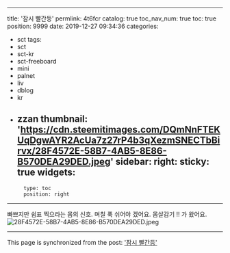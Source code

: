 
---
title: '잠시 빨간등'
permlink: 4t6fcr
catalog: true
toc_nav_num: true
toc: true
position: 9999
date: 2019-12-27 09:34:36
categories:
- sct
tags:
- sct
- sct-kr
- sct-freeboard
- mini
- palnet
- liv
- dblog
- kr
- zzan
thumbnail: 'https://cdn.steemitimages.com/DQmNnFTEKUqDgwAYR2AcUa7z27rP4b3qXezmSNECTbBirvx/28F4572E-58B7-4AB5-8E86-B570DEA29DED.jpeg'
sidebar:
    right:
        sticky: true
widgets:
    -
        type: toc
        position: right
---


빠쁘지만 쉼표 찍으라는 몸의 신호.
며칠 푹 쉬어야 겠어요. 
몸살감기 !! 가 왔어요.  
![28F4572E-58B7-4AB5-8E86-B570DEA29DED.jpeg](https://cdn.steemitimages.com/DQmNnFTEKUqDgwAYR2AcUa7z27rP4b3qXezmSNECTbBirvx/28F4572E-58B7-4AB5-8E86-B570DEA29DED.jpeg)

- - -

This page is synchronized from the post: ['잠시 빨간등'](https://steemit.com/@kingbit/4t6fcr)
